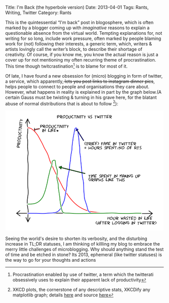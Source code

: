 Title: I'm Back (the hyperbole version)
Date: 2013-04-01
Tags: Rants, Writing, Twitter
Category: Rants

This is the quintessential “I'm back” post in blogosphere, which is
often marked by a blogger coming up with *imaginative* reasons
to explain a questionable absence from the virtual world. 
Tempting explanations for, not writing for so long, include 
work pressure, often marked by people blaming work for
(not) following their interests, a generic term, which, writers & artists
lovingly call the writer’s block, to describe their shortage of
creativity. Of course, if you know me, you know the actual reason is
just a cover up for not mentioning my often recurring theme of
procrastination. This time though twitcrastination[^twit] is to blame
for most of it.

Of late, I have found a new obsession for (micro) blogging in form of
twitter, a service, which apparently,<s> lets you post links to
instagram dinner pics</s>, helps people to connect to people and
organisations they care about. However, what happens in reality is
explained in part by the graph below.(A certain Gauss must be
twisting & turning in his grave here, for the blatant abuse of normal
distributions that is about to follow [^xkcd]):
        
![xkcd_productivity](images/productivity.png) 

Seeing the world's desire to shorten its verbosity, and the disturbing
increase in TL;DR statuses, I am thinking of killling my blog to 
embrace the merry little challenges of microblogging. 
Why should anything stand the test of time and be etched in stone?
Its 2013, ephemeral (like twitter statuses) is the way to go for your thoughts and actions


[^twit]: Procrastination enabled by use of twitter, a term which the 
twitterati obsessively uses to explain their apparent lack of productivity
[^xkcd]: XKCD plots,  the cornerstone of any descriptive
stats, XKCDify any matplotlib graph; details [here][1] and source [here][3]
[^blog]: line stolen from the title of a friend’s awesome [blog][2]

[1]: http://jakevdp.github.com/blog/2012/10/07/xkcd-style-plots-in-matplotlib
[2]: http://istheurlavailable.wordpress.com
[3]: https://gist.github.com/theanalyst/5284221